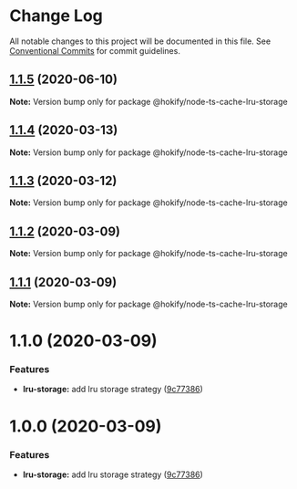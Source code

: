 # Change Log

All notable changes to this project will be documented in this file.
See [Conventional Commits](https://conventionalcommits.org) for commit guidelines.

## [1.1.5](https://github.com/havsar/node-ts-cache/compare/@hokify/node-ts-cache-lru-storage@1.1.4...@hokify/node-ts-cache-lru-storage@1.1.5) (2020-06-10)

**Note:** Version bump only for package @hokify/node-ts-cache-lru-storage





## [1.1.4](https://github.com/havsar/node-ts-cache/compare/@hokify/node-ts-cache-lru-storage@1.1.3...@hokify/node-ts-cache-lru-storage@1.1.4) (2020-03-13)

**Note:** Version bump only for package @hokify/node-ts-cache-lru-storage





## [1.1.3](https://github.com/havsar/node-ts-cache/compare/@hokify/node-ts-cache-lru-storage@1.1.2...@hokify/node-ts-cache-lru-storage@1.1.3) (2020-03-12)

**Note:** Version bump only for package @hokify/node-ts-cache-lru-storage





## [1.1.2](https://github.com/havsar/node-ts-cache/compare/@hokify/node-ts-cache-lru-storage@1.1.1...@hokify/node-ts-cache-lru-storage@1.1.2) (2020-03-09)

**Note:** Version bump only for package @hokify/node-ts-cache-lru-storage





## [1.1.1](https://github.com/havsar/node-ts-cache/compare/@hokify/node-ts-cache-lru-storage@1.1.0...@hokify/node-ts-cache-lru-storage@1.1.1) (2020-03-09)

**Note:** Version bump only for package @hokify/node-ts-cache-lru-storage





# 1.1.0 (2020-03-09)


### Features

* **lru-storage:** add lru storage strategy ([9c77386](https://github.com/havsar/node-ts-cache/commit/9c77386bba9ca4fd9de409cb69709d6501a807e7))





# 1.0.0 (2020-03-09)


### Features

* **lru-storage:** add lru storage strategy ([9c77386](https://github.com/havsar/node-ts-cache/commit/9c77386bba9ca4fd9de409cb69709d6501a807e7))
